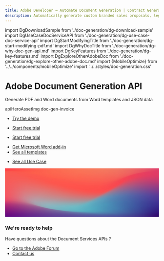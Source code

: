 ```yaml
---
title: Adobe Developer — Automate Document Generation | Contract Generation | Adobe
description: Automatically generate custom branded sales proposals, legal contracts, and invoices from Word templates and your dynamic data. Learn more today.
---
```


import DgDownloadSample from './doc-generation/dg-download-sample'
import DgUseCaseDocServiceAPI from './doc-generation/dg-use-case-doc-service-api'
import DgStartModifyingTitle from './doc-generation/dg-start-modifying-pdf.md'
import DgWhyDocTitle from './doc-generation/dg-why-doc-gen-api.md'
import DgKeyFeatures from './doc-generation/dg-key-features.md'
import DgExploreOtherAdobeDoc from './doc-generation/dg-explore-other-adobe-doc.md'
import {MobileOptimize} from '../../components/mobileOptimize'
import '../../styles/doc-generation.css'

<Hero slots="heading, text, assetsImg, buttons" customLayout variant="fullwidth" className="herobgImage"/>

# Adobe Document Generation API

Generate PDF and Word documents from Word templates and JSON data

apiHeroAssetImg doc-gen-invoice

- [Try the demo](https://adobe.com/go/dcdocgen_api_demo)


<!-- Why Document Generation API -->

<WrapperComponent slots="content" repeat="1" theme="lightest"/>
<DgWhyDocTitle/>

<TextBlock slots="buttons" isCentered theme="lightest padding-top-zero why-doc-get-started-btn" primaryOutline/>

- [Start free trial](https://dc.stage.acrobat.com/dc-integration-creation-app-cdn/index.html?api=document-generation-api)

<!-- Key Features of Adobe Document Generation API -->
<WrapperComponent slots="content" repeat="1" theme="light"/>

<DgKeyFeatures/>

<TextBlock slots="buttons" isCentered theme="light padding-top-zero why-doc-get-started-btn"/>

- [Start free trial](https://dc.stage.acrobat.com/dc-integration-creation-app-cdn/index.html?api=document-generation-api)

<MobileOptimize/>

<!-- Download Sample Templates and Data to Get Started -->

<WrapperComponent slots="content" repeat="1" theme="lightest"/>

<DgDownloadSample/>

<TextBlock slots="buttons" theme="lightest" isCentered className='blade-bottom-content ms-word-add-in-title'/>

- [Get Microsoft Word add-in](https://www.adobe.com/go/pdfEmbedAPI_demo)
- [See all templates](./doc-gen-api-template.md)

<!--  Start Modifying PDFs in a few Minutes -->
<WrapperComponent slots="content" theme="light"/>
<DgStartModifyingTitle/>

<!-- Use case for Document Services API -->
<WrapperComponent slots="content" repeat="1" theme="lightest"/>

<DgUseCaseDocServiceAPI/>

<TextBlock slots="buttons" theme="lightest" isCentered className="padding-5"/>

- [See all Use Case](/src/pages/use-cases/agreements-and-contracts/sales-proposals-and-contracts/)

<!-- Explore other Adobe Document Cloud services -->

<WrapperComponent slots="content" repeat="1" theme="light"/>
<DgExploreOtherAdobeDoc/>

<!-- Summary Block -->
<SummaryBlock slots="image, heading, text, buttons" theme="lightest" background="white"/>

![summary block bg img](../images/bg-hero.jpeg)

### We're ready to help

Have questions about the Document Services APIs ?

- [Go to the Adobe Forum](https://www.adobe.com/go/pdftoolsapi_forum)
- [Contact us](../pricing/contact-us.md)
